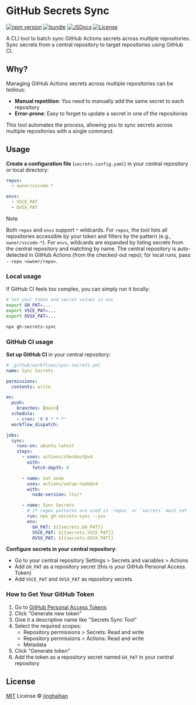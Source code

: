 # GitHub Secrets Sync

[![npm version][npm-version-src]][npm-version-href]
[![bundle][bundle-src]][bundle-href]
[![JSDocs][jsdocs-src]][jsdocs-href]
[![License][license-src]][license-href]

A CLI tool to batch sync GitHub Actions secrets across multiple repositories. Sync secrets from a central repository to target repositories using GitHub CI.

## Why?

Managing GitHub Actions secrets across multiple repositories can be tedious:

- **Manual repetition**: You need to manually add the same secret to each repository
- **Error-prone**: Easy to forget to update a secret in one of the repositories

This tool automates the process, allowing you to sync secrets across multiple repositories with a single command.

## Usage

**Create a configuration file** (`secrets.config.yaml`) in your central repository or local directory:

```yaml
repos:
  - owner/vscode-*

envs:
  - VSCE_PAT
  - OVSX_PAT
```

> [!NOTE]
> Both `repos` and `envs` support `*` wildcards. For `repos`, the tool lists all repositories accessible by your token and filters by the pattern (e.g., `owner/vscode-*`). For `envs`, wildcards are expanded by listing secrets from the central repository and matching by name. The central repository is auto-detected in GitHub Actions (from the checked-out repo); for local runs, pass `--repo <owner/repo>`.

### Local usage

If GitHub CI feels too complex, you can simply run it locally:

```bash
# Set your token and secret values in env
export GH_PAT=...
export VSCE_PAT=...
export OVSX_PAT=...

npx gh-secrets-sync
```

### GitHub CI usage

**Set up GitHub CI** in your central repository:

```yaml
# .github/workflows/sync-secrets.yml
name: Sync Secrets

permissions:
  contents: write

on:
  push:
    branches: [main]
  schedule:
    - cron: '0 0 * * *'
  workflow_dispatch:

jobs:
  sync:
    runs-on: ubuntu-latest
    steps:
      - uses: actions/checkout@v4
        with:
          fetch-depth: 0

      - name: Set node
        uses: actions/setup-node@v4
        with:
          node-version: lts/*

      - name: Sync Secrets
        # if regex patterns are used in `repos` or `secrets` must set `--yes` in GitHub Actions
        run: npx gh-secrets-sync --yes
        env:
          GH_PAT: ${{secrets.GH_PAT}}
          VSCE_PAT: ${{secrets.VSCE_PAT}}
          OVSX_PAT: ${{secrets.OVSX_PAT}}
```

**Configure secrets in your central repository**:
   - Go to your central repository Settings > Secrets and variables > Actions
   - Add `GH_PAT` as a repository secret (this is your GitHub Personal Access Token)
   - Add `VSCE_PAT` and `OVSX_PAT` as repository secrets

### How to Get Your GitHub Token

1. Go to [GitHub Personal Access Tokens](https://github.com/settings/personal-access-tokens)
2. Click "Generate new token"
3. Give it a descriptive name like "Secrets Sync Tool"
4. Select the required scopes:
   - Repository permissions > Secrets: Read and write
   - Repository permissions > Actions: Read and write
   - Metadata
5. Click "Generate token"
6. Add the token as a repository secret named `GH_PAT` in your central repository

## License

[MIT](./LICENSE) License © [jinghaihan](https://github.com/jinghaihan)

<!-- Badges -->

[npm-version-src]: https://img.shields.io/npm/v/gh-secrets-sync?style=flat&colorA=080f12&colorB=1fa669
[npm-version-href]: https://npmjs.com/package/gh-secrets-sync
[npm-downloads-src]: https://img.shields.io/npm/dm/gh-secrets-sync?style=flat&colorA=080f12&colorB=1fa669
[npm-downloads-href]: https://npmjs.com/package/gh-secrets-sync
[bundle-src]: https://img.shields.io/bundlephobia/minzip/gh-secrets-sync?style=flat&colorA=080f12&colorB=1fa669&label=minzip
[bundle-href]: https://bundlephobia.com/result?p=gh-secrets-sync
[license-src]: https://img.shields.io/badge/license-MIT-blue.svg?style=flat&colorA=080f12&colorB=1fa669
[license-href]: https://github.com/jinghaihan/gh-secrets-sync/LICENSE
[jsdocs-src]: https://img.shields.io/badge/jsdocs-reference-080f12?style=flat&colorA=080f12&colorB=1fa669
[jsdocs-href]: https://www.jsdocs.io/package/gh-secrets-sync
